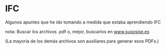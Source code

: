 # IFC
 Algunos apuntes que he ido tomando a medida que estaba aprendiendo IFC

nota: Buscar los archivos .pdf     o, mejor, buscarlos en www.susosise.es

(La mayoria de los demás archivos son auxiliares para generar esos PDFs.)
